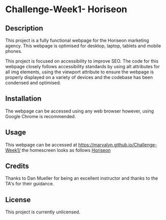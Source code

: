 # Challenge-Week1- Horiseon

## Description 

This project is a fully functional webpage for the Horiseon marketing agency. This webpage is optimised for desktop, laptop, tablets and mobile phones.

This project is focused on accessibility to improve SEO. The code for this webpage closely follows accessibility standards by using alt attributes for all img elements, using the viewport attribute to ensure the webpage is properly displayed on a variety of devices and the codebase has been condensed and optimised.


## Installation

The webpage can be accessed using any web browser however, using Google Chrome is recommended.


## Usage 

This webpage can be accessed at https://marvalyn.github.io/Challenge-Week1/ the homescreen looks as follows [Horiseon](Challenge/Assets/images/Horiseon.png)

## Credits

Thanks to Dan Mueller for being an excellent instructor and thanks to the TA's for their guidance.


## License

This project is currently unlicensed.
